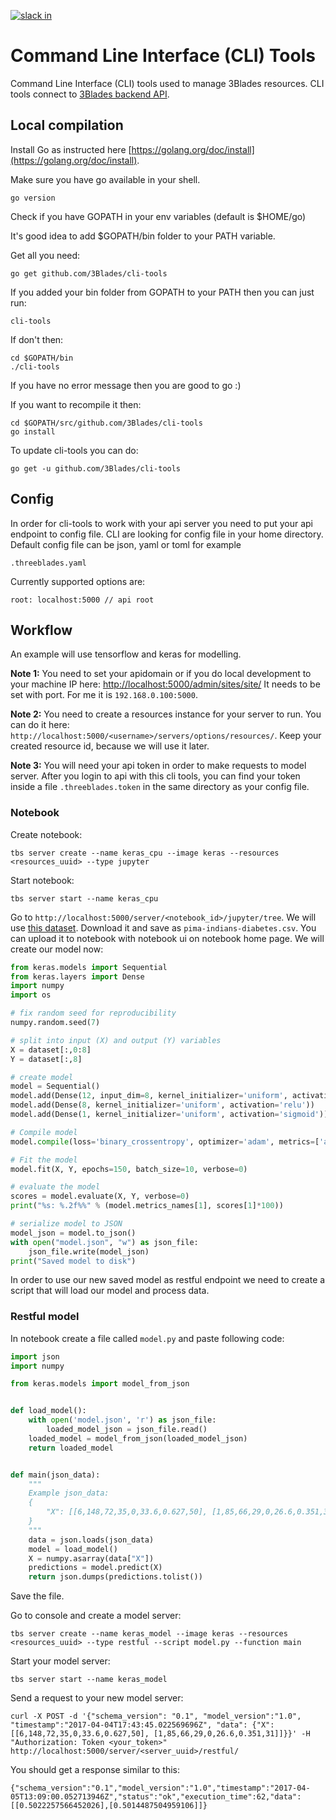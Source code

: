 [![slack in](https://slackin-pypmyuhqds.now.sh/badge.svg)](https://slackin-pypmyuhqds.now.sh/)

# Command Line Interface (CLI) Tools

Command Line Interface (CLI) tools used to manage 3Blades resources. CLI tools connect to [3Blades backend API](https://github.com/3blades/app-backend).

## Local compilation

Install Go as instructed here [https://golang.org/doc/install](https://golang.org/doc/install).

Make sure you have go available in your shell.

	go version

Check if you have GOPATH in your env variables (default is $HOME/go)

It's good idea to add $GOPATH/bin folder to your PATH variable.

Get all you need:

	go get github.com/3Blades/cli-tools

If you added your bin folder from GOPATH to your PATH then you can just run:

	cli-tools

If don't then:

	cd $GOPATH/bin
	./cli-tools

If you have no error message then you are good to go :)

If you want to recompile it then:

	cd $GOPATH/src/github.com/3Blades/cli-tools
	go install


To update cli-tools you can do:

	go get -u github.com/3Blades/cli-tools

## Config

In order for cli-tools to work with your api server you need to put your api endpoint to config file.
CLI are looking for config file in your home directory. Default config file can be json, yaml or toml for example

	.threeblades.yaml

Currently supported options are:

	root: localhost:5000 // api root

## Workflow

An example will use tensorflow and keras for modelling.

**Note 1:** You need to set your apidomain or if you do local development to your machine IP here:
[http://localhost:5000/admin/sites/site/](http://localhost:5000/admin/sites/site/) It needs to be set with port.
For me it is `192.168.0.100:5000`.

**Note 2:** You need to create a resources instance for your server to run. You can do it here:
`http://localhost:5000/<username>/servers/options/resources/`. Keep your created resource id, because we will use it later.

**Note 3:** You will need your api token in order to make requests to model server. After you login to api with this cli tools, you can find your token inside a file `.threeblades.token` in the same directory as your config file. 

### Notebook

Create notebook:

	tbs server create --name keras_cpu --image keras --resources <resources_uuid> --type jupyter

Start notebook:

	tbs server start --name keras_cpu

Go to `http://localhost:5000/server/<notebook_id>/jupyter/tree`.
We will use [this dataset](http://archive.ics.uci.edu/ml/machine-learning-databases/pima-indians-diabetes/pima-indians-diabetes.data).
Download it and save as `pima-indians-diabetes.csv`. You can upload it to notebook with notebook ui on notebook home page.
We will create our model now:

```python
from keras.models import Sequential
from keras.layers import Dense
import numpy
import os

# fix random seed for reproducibility
numpy.random.seed(7)

# split into input (X) and output (Y) variables
X = dataset[:,0:8]
Y = dataset[:,8]

# create model
model = Sequential()
model.add(Dense(12, input_dim=8, kernel_initializer='uniform', activation='relu'))
model.add(Dense(8, kernel_initializer='uniform', activation='relu'))
model.add(Dense(1, kernel_initializer='uniform', activation='sigmoid'))

# Compile model
model.compile(loss='binary_crossentropy', optimizer='adam', metrics=['accuracy'])

# Fit the model
model.fit(X, Y, epochs=150, batch_size=10, verbose=0)

# evaluate the model
scores = model.evaluate(X, Y, verbose=0)
print("%s: %.2f%%" % (model.metrics_names[1], scores[1]*100))

# serialize model to JSON
model_json = model.to_json()
with open("model.json", "w") as json_file:
    json_file.write(model_json)
print("Saved model to disk")
```

In order to use our new saved model as restful endpoint we need to create a script that will load our model
and process data.

### Restful model

In notebook create a file called `model.py` and paste following code:

```python
import json
import numpy

from keras.models import model_from_json


def load_model():
    with open('model.json', 'r') as json_file:
        loaded_model_json = json_file.read()
    loaded_model = model_from_json(loaded_model_json)
    return loaded_model


def main(json_data):
	"""
    Example json_data:
	{
        "X": [[6,148,72,35,0,33.6,0.627,50], [1,85,66,29,0,26.6,0.351,31]]
	}
	"""
    data = json.loads(json_data)
    model = load_model()
    X = numpy.asarray(data["X"])
    predictions = model.predict(X)
    return json.dumps(predictions.tolist())
```

Save the file.

Go to console and create a model server:

	tbs server create --name keras_model --image keras --resources <resources_uuid> --type restful --script model.py --function main

Start your model server:

	tbs server start --name keras_model

Send a request to your new model server:

```
curl -X POST -d '{"schema_version": "0.1", "model_version":"1.0", "timestamp":"2017-04-04T17:43:45.022569696Z", "data": {"X": [[6,148,72,35,0,33.6,0.627,50], [1,85,66,29,0,26.6,0.351,31]]}}' -H "Authorization: Token <your_token>" http://localhost:5000/server/<server_uuid>/restful/
```

You should get a response similar to this:

```
{"schema_version":"0.1","model_version":"1.0","timestamp":"2017-04-05T13:09:00.052713946Z","status":"ok","execution_time":62,"data":[[0.5022257566452026],[0.5014487504959106]]}
```
